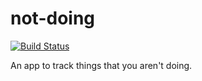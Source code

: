 # not-doing

[![Build Status](https://travis-ci.org/erochest/not-doing.png)](https://travis-ci.org/erochest/not-doing)

An app to track things that you aren't doing.
